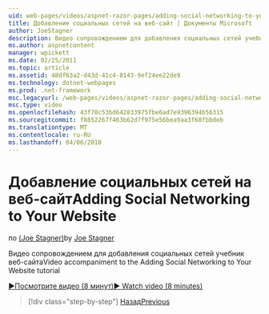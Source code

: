 ```yaml
---
uid: web-pages/videos/aspnet-razor-pages/adding-social-networking-to-your-website
title: Добавление социальных сетей на веб-сайт | Документы Microsoft
author: JoeStagner
description: Видео сопровождением для добавления социальных сетей учебник веб-сайта
ms.author: aspnetcontent
manager: wpickett
ms.date: 02/25/2011
ms.topic: article
ms.assetid: 48df63a2-d43d-41c4-8143-9ef24ee22de9
ms.technology: dotnet-webpages
ms.prod: .net-framework
msc.legacyurl: /web-pages/videos/aspnet-razor-pages/adding-social-networking-to-your-website
msc.type: video
ms.openlocfilehash: 43f78c53bd642833975fbe6ad7e9396394b56315
ms.sourcegitcommit: f8852267f463b62d7f975e56bea9aa3f68fbbdeb
ms.translationtype: MT
ms.contentlocale: ru-RU
ms.lasthandoff: 04/06/2018
---
```

<a name="adding-social-networking-to-your-website"></a><span data-ttu-id="b8099-103">Добавление социальных сетей на веб-сайт</span><span class="sxs-lookup"><span data-stu-id="b8099-103">Adding Social Networking to Your Website</span></span>
====================
<span data-ttu-id="b8099-104">по [(Joe Stagner)](https://github.com/JoeStagner)</span><span class="sxs-lookup"><span data-stu-id="b8099-104">by [Joe Stagner](https://github.com/JoeStagner)</span></span>

<span data-ttu-id="b8099-105">Видео сопровождением для добавления социальных сетей учебник веб-сайта</span><span class="sxs-lookup"><span data-stu-id="b8099-105">Video accompaniment to the Adding Social Networking to Your Website tutorial</span></span>

[<span data-ttu-id="b8099-106">&#9654;Посмотрите видео (8 минут)</span><span class="sxs-lookup"><span data-stu-id="b8099-106">&#9654; Watch video (8 minutes)</span></span>](https://channel9.msdn.com/Blogs/ASP-NET-Site-Videos/adding-social-networking-to-your-website)

> [!div class="step-by-step"]
> [<span data-ttu-id="b8099-107">Назад</span><span class="sxs-lookup"><span data-stu-id="b8099-107">Previous</span></span>](adding-search-to-your-web-site.md)
